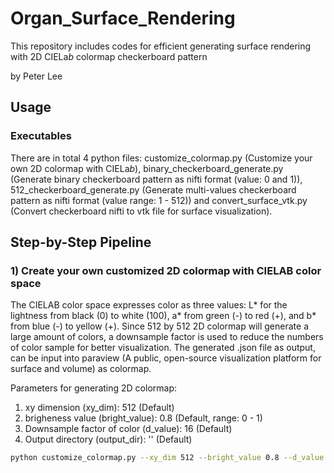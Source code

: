 # Organ_Surface_Rendering

This repository includes codes for efficient generating surface rendering with 2D CIELa*b* colormap checkerboard pattern 

by Peter Lee

## Usage

### Executables
There are in total 4 python files: customize_colormap.py (Customize your own 2D colormap with CIELa*b*), binary_checkerboard_generate.py (Generate binary checkerboard pattern as nifti format (value: 0 and 1)), 512_checkerboard_generate.py (Generate multi-values checkerboard pattern as nifti format (value range: 1 - 512)) and convert_surface_vtk.py (Convert checkerboard nifti to vtk file for surface visualization).

## Step-by-Step Pipeline

### 1) Create your own customized 2D colormap with CIELAB color space
The CIELAB color space expresses color as three values: L* for the lightness from black (0) to white (100), a* from green (-) to red (+), and b* from blue (-) to yellow (+). Since 512 by 512 2D colormap will generate a large amount of colors, a downsample factor is used to reduce the numbers of color sample for better visualization. The generated .json file as output, can be input into paraview (A public, open-source visualization platform for surface and volume) as colormap.

Parameters for generating 2D colormap:
1) xy dimension (xy_dim): 512 (Default)
2) brigheness value (bright_value): 0.8 (Default, range: 0 - 1)
3) Downsample factor of color (d_value): 16 (Default)
4) Output directory (output_dir): '' (Default)

```bash
python customize_colormap.py --xy_dim 512 --bright_value 0.8 --d_value 16 --output_dir '/nfs/masi/.....'
```